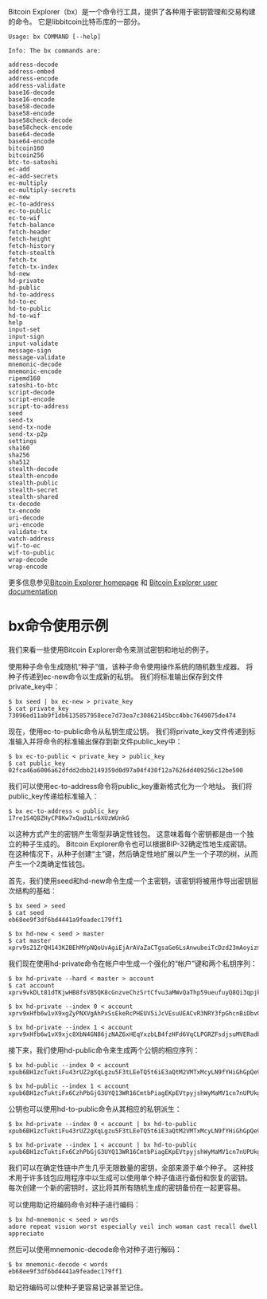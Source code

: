 Bitcoin Explorer（bx）是一个命令行工具，提供了各种用于密钥管理和交易构建的命令。 它是libbitcoin比特币库的一部分。

```
Usage: bx COMMAND [--help]

Info: The bx commands are:

address-decode
address-embed
address-encode
address-validate
base16-decode
base16-encode
base58-decode
base58-encode
base58check-decode
base58check-encode
base64-decode
base64-encode
bitcoin160
bitcoin256
btc-to-satoshi
ec-add
ec-add-secrets
ec-multiply
ec-multiply-secrets
ec-new
ec-to-address
ec-to-public
ec-to-wif
fetch-balance
fetch-header
fetch-height
fetch-history
fetch-stealth
fetch-tx
fetch-tx-index
hd-new
hd-private
hd-public
hd-to-address
hd-to-ec
hd-to-public
hd-to-wif
help
input-set
input-sign
input-validate
message-sign
message-validate
mnemonic-decode
mnemonic-encode
ripemd160
satoshi-to-btc
script-decode
script-encode
script-to-address
seed
send-tx
send-tx-node
send-tx-p2p
settings
sha160
sha256
sha512
stealth-decode
stealth-encode
stealth-public
stealth-secret
stealth-shared
tx-decode
tx-encode
uri-decode
uri-encode
validate-tx
watch-address
wif-to-ec
wif-to-public
wrap-decode
wrap-encode
```

更多信息参见[Bitcoin Explorer homepage](https://github.com/libbitcoin/libbitcoin-explorer)  和  [Bitcoin Explorer user documentation](https://github.com/libbitcoin/libbitcoin-explorer/wiki)

# bx命令使用示例

我们来看一些使用Bitcoin Explorer命令来测试密钥和地址的例子。

使用种子命令生成随机“种子”值，该种子命令使用操作系统的随机数生成器。 将种子传递到ec-new命令以生成新的私钥。 我们将标准输出保存到文件private\_key中：

```
$ bx seed | bx ec-new > private_key
$ cat private_key
73096ed11ab9f1db6135857958ece7d73ea7c30862145bcc4bbc7649075de474
```

现在，使用ec-to-public命令从私钥生成公钥。 我们将private\_key文件传递到标准输入并将命令的标准输出保存到新文件public\_key中：

```
$ bx ec-to-public < private_key > public_key
$ cat public_key
02fca46a6006a62dfdd2dbb2149359d0d97a04f430f12a7626dd409256c12be500
```

我们可以使用ec-to-address命令将public\_key重新格式化为一个地址。 我们将public\_key传递给标准输入：

```
$ bx ec-to-address < public_key
17re1S4Q8ZHyCP8Kw7xQad1Lr6XUzWUnkG
```

以这种方式产生的密钥产生零型非确定性钱包。 这意味着每个密钥都是由一个独立的种子生成的。 Bitcoin Explorer命令也可以根据BIP-32确定性地生成密钥。 在这种情况下，从种子创建“主”键，然后确定性地扩展以产生一个子项的树，从而产生一个2类确定性钱包。

首先，我们使用seed和hd-new命令生成一个主密钥，该密钥将被用作导出密钥层次结构的基础：

```
$ bx seed > seed
$ cat seed
eb68ee9f3df6bd4441a9feadec179ff1

$ bx hd-new < seed > master
$ cat master
xprv9s21ZrQH143K2BEhMYpNQoUvAgiEjArAVaZaCTgsaGe6LsAnwubeiTcDzd23mAoyizm9cApe51gNfLMkBqkYoWWMCRwzfuJk8RwF1SVEpAQ
```

我们现在使用hd-private命令在帐户中生成一个强化的“帐户”键和两个私钥序列：

```
$ bx hd-private --hard < master > account
$ cat account
xprv9vkDLt81dTKjwHB8fsVB5QK8cGnzveChzSrtCfvu3aMWvQaThp59ueufuyQ8Qi3qpjk4aKsbmbfxwcgS8PYbgoR2NWHeLyvg4DhoEE68A1n

$ bx hd-private --index 0 < account
xprv9xHfb6w1vX9xgZyPNXVgAhPxSsEkeRcPHEUV5iJcVEsuUEACvR3NRY3fpGhcnBiDbvG4LgndirDsia1e9F3DWPkX7Tp1V1u97HKG1FJwUpU

$ bx hd-private --index 1 < account
xprv9xHfb6w1vX9xjc8XbN4GN86jzNAZ6xHEqYxzbLB4fzHFd6VqCLPGRZFsdjsuMVERadbgDbziCRJru9n6tzEWrASVpEdrZrFidt1RDfn4yA3
```

接下来，我们使用hd-public命令来生成两个公钥的相应序列：

```
$ bx hd-public --index 0 < account
xpub6BH1zcTuktiFu43rUZ2gXqLgzu5F3tLEeTQ5t6iE3aQtM2VMTxMcyLN9fYHiGhGpQe9QQYmqL2eYPFJ3vezHz5wzaSW4FiGrseNDR4LKqTy

$ bx hd-public --index 1 < account
xpub6BH1zcTuktiFx6CzhPbGjG3UYQ13WR16CmtbPiagEKpEVtpyjshWyMaMV1cn7nUPUkgQHPVXJVqsrA8xWbGQDhohEcDFTEYMvYzwRD7Juf8
```

公钥也可以使用hd-to-public命令从其相应的私钥派生：

```
$ bx hd-private --index 0 < account | bx hd-to-public
xpub6BH1zcTuktiFu43rUZ2gXqLgzu5F3tLEeTQ5t6iE3aQtM2VMTxMcyLN9fYHiGhGpQe9QQYmqL2eYPFJ3vezHz5wzaSW4FiGrseNDR4LKqTy

$ bx hd-private --index 1 < account | bx hd-to-public
xpub6BH1zcTuktiFx6CzhPbGjG3UYQ13WR16CmtbPiagEKpEVtpyjshWyMaMV1cn7nUPUkgQHPVXJVqsrA8xWbGQDhohEcDFTEYMvYzwRD7Juf8
```

我们可以在确定性链中产生几乎无限数量的密钥，全部来源于单个种子。 这种技术用于许多钱包应用程序中以生成可以使用单个种子值进行备份和恢复的密钥。 每次创建一个新的密钥时，这比将其所有随机生成的密钥备份在一起更容易。

可以使用助记符编码命令对种子进行编码：

```
$ bx hd-mnemonic < seed > words
adore repeat vision worst especially veil inch woman cast recall dwell appreciate
```

然后可以使用mnemonic-decode命令对种子进行解码：

```
$ bx mnemonic-decode < words
eb68ee9f3df6bd4441a9feadec179ff1
```

助记符编码可以使种子更容易记录甚至记住。









